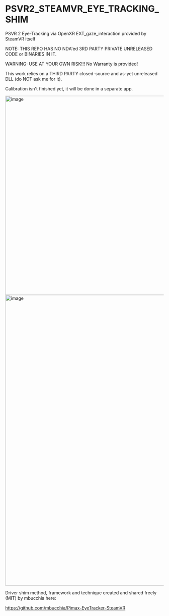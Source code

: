 # PSVR2_STEAMVR_EYE_TRACKING_SHIM

PSVR 2 Eye-Tracking via OpenXR EXT_gaze_interaction provided by SteamVR itself

NOTE: THIS REPO HAS NO NDA'ed 3RD PARTY PRIVATE UNRELEASED CODE or BINARIES IN IT.

WARNING: USE AT YOUR OWN RISK!!! No Warranty is provided!

This work relies on a THIRD PARTY closed-source and as-yet unreleased DLL (do NOT ask me for it).

Calibration isn't finished yet, it will be done in a separate app.

<img width="808" height="631" alt="image" src="https://github.com/user-attachments/assets/1c95fb33-5fdf-4cc7-b2d7-5a3df6539897" />


<img width="520" height="921" alt="image" src="https://github.com/user-attachments/assets/9f38f2d6-bf80-404a-a728-e0d5d20d9c8a" />

Driver shim method, framework and technique created and shared freely (MIT) by mbucchia here:

https://github.com/mbucchia/Pimax-EyeTracker-SteamVR


